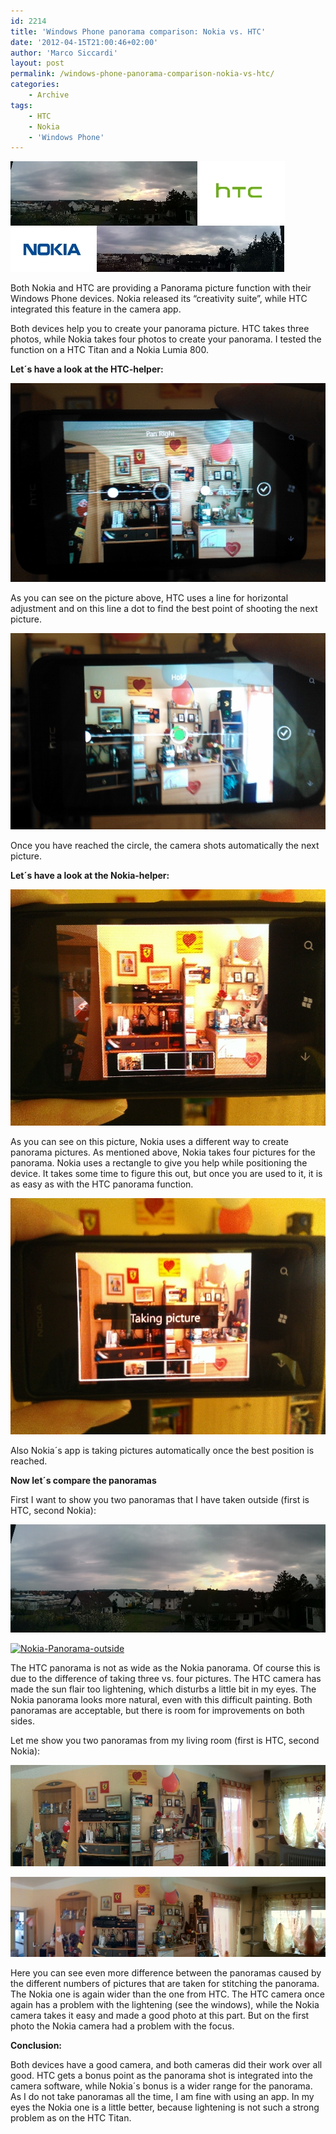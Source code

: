 ```yaml
---
id: 2214
title: 'Windows Phone panorama comparison: Nokia vs. HTC'
date: '2012-04-15T21:00:46+02:00'
author: 'Marco Siccardi'
layout: post
permalink: /windows-phone-panorama-comparison-nokia-vs-htc/
categories:
    - Archive
tags:
    - HTC
    - Nokia
    - 'Windows Phone'
---
```


[![panorama-nokia-htc](/assets/img/2012/04/panorama-nokia-htc.jpg "panorama-nokia-htc")](/assets/img/2012/04/panorama-nokia-htc.jpg)

Both Nokia and HTC are providing a Panorama picture function with their Windows Phone devices. Nokia released its “creativity suite”, while HTC integrated this feature in the camera app.

Both devices help you to create your panorama picture. HTC takes three photos, while Nokia takes four photos to create your panorama. I tested the function on a HTC Titan and a Nokia Lumia 800.

**Let´s have a look at the HTC-helper:**

[![HTC-Panorama-Helper](/assets/img/2012/04/HTC-Panorama-Helper.jpg "HTC-Panorama-Helper")](/assets/img/2012/04/HTC-Panorama-Helper.jpg)

As you can see on the picture above, HTC uses a line for horizontal adjustment and on this line a dot to find the best point of shooting the next picture.

[![HTC-Panorama-Helper-taking-picture](/assets/img/2012/04/HTC-Panorama-Helper-taking-picture.jpg "HTC-Panorama-Helper-taking-picture")](/assets/img/2012/04/HTC-Panorama-Helper-taking-picture.jpg)

Once you have reached the circle, the camera shots automatically the next picture.

**Let´s have a look at the Nokia-helper:**

[![Nokia-Panorama-Helper](/assets/img/2012/04/Nokia-Panorama-Helper.jpg "Nokia-Panorama-Helper")](/assets/img/2012/04/Nokia-Panorama-Helper.jpg)

As you can see on this picture, Nokia uses a different way to create panorama pictures. As mentioned above, Nokia takes four pictures for the panorama. Nokia uses a rectangle to give you help while positioning the device. It takes some time to figure this out, but once you are used to it, it is as easy as with the HTC panorama function.

[![Nokia-Panorama-Helper-taking-pic](/assets/img/2012/04/Nokia-Panorama-Helper-taking-pic.jpg "Nokia-Panorama-Helper-taking-pic")](/assets/img/2012/04/Nokia-Panorama-Helper-taking-pic.jpg)

Also Nokia´s app is taking pictures automatically once the best position is reached.

**Now let´s compare the panoramas**

First I want to show you two panoramas that I have taken outside (first is HTC, second Nokia):

[![HTC-Panorama-outside](/assets/img/2012/04/HTC-Panorama-outside3.jpg "HTC-Panorama-outside")](/assets/img/2012/04/HTC-Panorama-outside3.jpg)

[![Nokia-Panorama-outside](/assets/img/2012/04/Nokia-Panorama-outside2-1024x256.jpg "Nokia-Panorama-outside")](/assets/img/2012/04/Nokia-Panorama-outside2.jpg)

The HTC panorama is not as wide as the Nokia panorama. Of course this is due to the difference of taking three vs. four pictures. The HTC camera has made the sun flair too lightening, which disturbs a little bit in my eyes. The Nokia panorama looks more natural, even with this difficult painting. Both panoramas are acceptable, but there is room for improvements on both sides.

Let me show you two panoramas from my living room (first is HTC, second Nokia):

[![HTC-Panorama-inside](/assets/img/2012/04/HTC-Panorama-inside2.jpg "HTC-Panorama-inside")](/assets/img/2012/04/HTC-Panorama-inside2.jpg)

[![Nokia-Panorama-inside](/assets/img/2012/04/Nokia-Panorama-inside2.jpg "Nokia-Panorama-inside")](/assets/img/2012/04/Nokia-Panorama-inside2.jpg)

Here you can see even more difference between the panoramas caused by the different numbers of pictures that are taken for stitching the panorama. The Nokia one is again wider than the one from HTC. The HTC camera once again has a problem with the lightening (see the windows), while the Nokia camera takes it easy and made a good photo at this part. But on the first photo the Nokia camera had a problem with the focus.

**Conclusion:**

Both devices have a good camera, and both cameras did their work over all good. HTC gets a bonus point as the panorama shot is integrated into the camera software, while Nokia´s bonus is a wider range for the panorama. As I do not take panoramas all the time, I am fine with using an app. In my eyes the Nokia one is a little better, because lightening is not such a strong problem as on the HTC Titan.